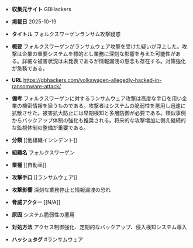 - **収集元サイト**
GBHackers

- **掲載日**
2025-10-19

- **タイトル**
フォルクスワーゲンランサム攻撃疑惑

- **概要**
フォルクスワーゲンがランサムウェア攻撃を受けた疑いが浮上した。攻撃は企業の重要システムを標的とし業務に深刻な影響を与えた可能性がある。詳細な被害状況は未発表であるが情報漏洩の懸念も存在する。対策強化が急務である。

- **URL**
https://gbhackers.com/volkswagen-allegedly-hacked-in-ransomware-attack/

- **備考**
フォルクスワーゲンに対するランサムウェア攻撃は高度な手口を用い企業の機密情報を狙うものである。攻撃者はシステムの脆弱性を悪用し迅速に拡散させた。被害拡大防止には早期検知と多層防御が必要である。類似事例からバックアップ体制の強化も推奨される。将来的な攻撃増加に備え継続的な監視体制の整備が重要である。

- **分類**
[[他組織インシデント]]

- **組織名**
フォルクスワーゲン

- **業種**
[[自動車]]

- **攻撃手口**
[[ランサムウェア]]

- **攻撃影響**
深刻な業務停止と情報漏洩の恐れ

- **脅威アクター**
[[N/A]]

- **原因**
システム脆弱性の悪用

- **対処方法**
アクセス制御強化、定期的なバックアップ、侵入検知システム導入

- **ハッシュタグ**
#ランサムウェア
